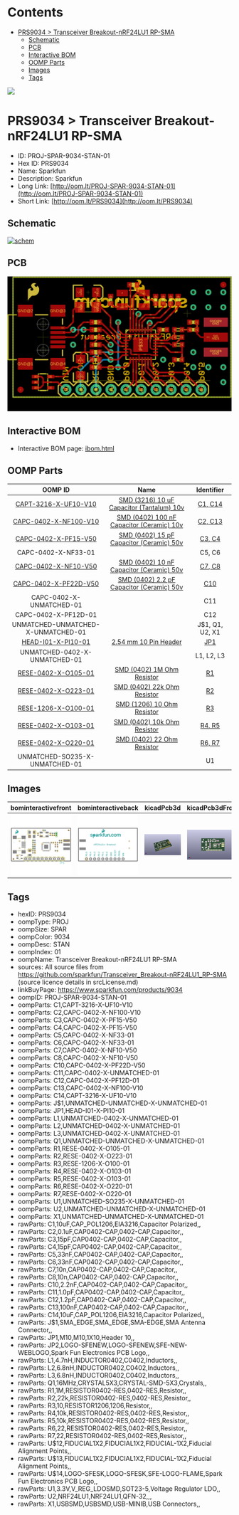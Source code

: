 



Contents
========

* [PRS9034 > Transceiver Breakout-nRF24LU1 RP-SMA](#prs9034--transceiver-breakout-nrf24lu1-rp-sma)
	* [Schematic](#schematic)
	* [PCB](#pcb)
	* [Interactive BOM](#interactive-bom)
	* [OOMP Parts](#oomp-parts)
	* [Images](#images)
	* [Tags](#tags)
  
![][im]
# PRS9034 > Transceiver Breakout-nRF24LU1 RP-SMA

- ID: PROJ-SPAR-9034-STAN-01
- Hex ID: PRS9034
- Name: Sparkfun
- Description: Sparkfun
- Long Link: [http://oom.lt/PROJ-SPAR-9034-STAN-01](http://oom.lt/PROJ-SPAR-9034-STAN-01)
- Short Link: [http://oom.lt/PRS9034](http://oom.lt/PRS9034)

## Schematic
  
[![schem](eagleSchemImage.png)](eagleSchemImage.png)
## PCB
  
[![pcb](eagleImage.png)](eagleImage.png)
## Interactive BOM

- Interactive BOM page: [ibom.html](https://htmlpreview.github.io/?https://github.com/oomlout/oomlout_OOMP_projects/blob/main/PROJ-SPAR-9034-STAN-01/kicad/bom/ibom.html)

## OOMP Parts
  

|OOMP ID|Name|Identifier|
| :---: | :---: | :---: |
|[CAPT-3216-X-UF10-V10](https://github.com/oomlout/oomlout_OOMP_parts/tree/main/CAPT-3216-X-UF10-V10/)|[SMD (3216) 10 uF Capacitor (Tantalum) 10v](https://github.com/oomlout/oomlout_OOMP_parts/tree/main/CAPT-3216-X-UF10-V10/)|[C1, C14](https://github.com/oomlout/oomlout_OOMP_parts/tree/main/CAPT-3216-X-UF10-V10/)|
|[CAPC-0402-X-NF100-V10](https://github.com/oomlout/oomlout_OOMP_parts/tree/main/CAPC-0402-X-NF100-V10/)|[SMD (0402) 100 nF Capacitor (Ceramic) 10v](https://github.com/oomlout/oomlout_OOMP_parts/tree/main/CAPC-0402-X-NF100-V10/)|[C2, C13](https://github.com/oomlout/oomlout_OOMP_parts/tree/main/CAPC-0402-X-NF100-V10/)|
|[CAPC-0402-X-PF15-V50](https://github.com/oomlout/oomlout_OOMP_parts/tree/main/CAPC-0402-X-PF15-V50/)|[SMD (0402) 15 pF Capacitor (Ceramic) 50v](https://github.com/oomlout/oomlout_OOMP_parts/tree/main/CAPC-0402-X-PF15-V50/)|[C3, C4](https://github.com/oomlout/oomlout_OOMP_parts/tree/main/CAPC-0402-X-PF15-V50/)|
|CAPC-0402-X-NF33-01||C5, C6|
|[CAPC-0402-X-NF10-V50](https://github.com/oomlout/oomlout_OOMP_parts/tree/main/CAPC-0402-X-NF10-V50/)|[SMD (0402) 10 nF Capacitor (Ceramic) 50v](https://github.com/oomlout/oomlout_OOMP_parts/tree/main/CAPC-0402-X-NF10-V50/)|[C7, C8](https://github.com/oomlout/oomlout_OOMP_parts/tree/main/CAPC-0402-X-NF10-V50/)|
|[CAPC-0402-X-PF22D-V50](https://github.com/oomlout/oomlout_OOMP_parts/tree/main/CAPC-0402-X-PF22D-V50/)|[SMD (0402) 2.2 pF Capacitor (Ceramic) 50v](https://github.com/oomlout/oomlout_OOMP_parts/tree/main/CAPC-0402-X-PF22D-V50/)|[C10](https://github.com/oomlout/oomlout_OOMP_parts/tree/main/CAPC-0402-X-PF22D-V50/)|
|CAPC-0402-X-UNMATCHED-01||C11|
|CAPC-0402-X-PF12D-01||C12|
|UNMATCHED-UNMATCHED-X-UNMATCHED-01||J$1, Q1, U2, X1|
|[HEAD-I01-X-PI10-01](https://github.com/oomlout/oomlout_OOMP_parts/tree/main/HEAD-I01-X-PI10-01/)|[2.54 mm 10 Pin Header](https://github.com/oomlout/oomlout_OOMP_parts/tree/main/HEAD-I01-X-PI10-01/)|[JP1](https://github.com/oomlout/oomlout_OOMP_parts/tree/main/HEAD-I01-X-PI10-01/)|
|UNMATCHED-0402-X-UNMATCHED-01||L1, L2, L3|
|[RESE-0402-X-O105-01](https://github.com/oomlout/oomlout_OOMP_parts/tree/main/RESE-0402-X-O105-01/)|[SMD (0402) 1M Ohm Resistor](https://github.com/oomlout/oomlout_OOMP_parts/tree/main/RESE-0402-X-O105-01/)|[R1](https://github.com/oomlout/oomlout_OOMP_parts/tree/main/RESE-0402-X-O105-01/)|
|[RESE-0402-X-O223-01](https://github.com/oomlout/oomlout_OOMP_parts/tree/main/RESE-0402-X-O223-01/)|[SMD (0402) 22k Ohm Resistor](https://github.com/oomlout/oomlout_OOMP_parts/tree/main/RESE-0402-X-O223-01/)|[R2](https://github.com/oomlout/oomlout_OOMP_parts/tree/main/RESE-0402-X-O223-01/)|
|[RESE-1206-X-O100-01](https://github.com/oomlout/oomlout_OOMP_parts/tree/main/RESE-1206-X-O100-01/)|[SMD (1206) 10 Ohm Resistor](https://github.com/oomlout/oomlout_OOMP_parts/tree/main/RESE-1206-X-O100-01/)|[R3](https://github.com/oomlout/oomlout_OOMP_parts/tree/main/RESE-1206-X-O100-01/)|
|[RESE-0402-X-O103-01](https://github.com/oomlout/oomlout_OOMP_parts/tree/main/RESE-0402-X-O103-01/)|[SMD (0402) 10k Ohm Resistor](https://github.com/oomlout/oomlout_OOMP_parts/tree/main/RESE-0402-X-O103-01/)|[R4, R5](https://github.com/oomlout/oomlout_OOMP_parts/tree/main/RESE-0402-X-O103-01/)|
|[RESE-0402-X-O220-01](https://github.com/oomlout/oomlout_OOMP_parts/tree/main/RESE-0402-X-O220-01/)|[SMD (0402) 22 Ohm Resistor](https://github.com/oomlout/oomlout_OOMP_parts/tree/main/RESE-0402-X-O220-01/)|[R6, R7](https://github.com/oomlout/oomlout_OOMP_parts/tree/main/RESE-0402-X-O220-01/)|
|UNMATCHED-SO235-X-UNMATCHED-01||U1|

## Images
  
  

|bominteractivefront|bominteractiveback|kicadPcb3d|kicadPcb3dFront|kicadPcb3dBack|kicadSchem|eagleImage|eagleSchemImage|pcbdraw|pcbdrawback|
| :---: | :---: | :---: | :---: | :---: | :---: | :---: | :---: | :---: | :---: |
|[![bominteractivefront](bomFront_140.png)](bomFront.png)|[![bominteractiveback](bomBack_140.png)](bomBack.png)|[![kicadPcb3d](kicadPcb3d_140.png)](kicadPcb3d.png)|[![kicadPcb3dFront](kicadPcb3dFront_140.png)](kicadPcb3dFront.png)|[![kicadPcb3dBack](kicadPcb3dBack_140.png)](kicadPcb3dBack.png)|[![kicadSchem](kicadSchem_140.png)](kicadSchem.png)|[![eagleImage](eagleImage_140.png)](eagleImage.png)|[![eagleSchemImage](eagleSchemImage_140.png)](eagleSchemImage.png)|[![pcbdraw](pcbdraw_140.png)](pcbdraw.png)|[![pcbdrawback](pcbdrawBack_140.png)](pcbdrawBack.png)|

## Tags

- hexID: PRS9034
- oompType: PROJ
- oompSize: SPAR
- oompColor: 9034
- oompDesc: STAN
- oompIndex: 01
- oompName: Transceiver Breakout-nRF24LU1 RP-SMA
- sources: All source files from https://github.com/sparkfun/Transceiver_Breakout-nRF24LU1_RP-SMA (source licence details in srcLicense.md)
- linkBuyPage: https://www.sparkfun.com/products/9034
- oompID: PROJ-SPAR-9034-STAN-01
- oompParts: C1,CAPT-3216-X-UF10-V10
- oompParts: C2,CAPC-0402-X-NF100-V10
- oompParts: C3,CAPC-0402-X-PF15-V50
- oompParts: C4,CAPC-0402-X-PF15-V50
- oompParts: C5,CAPC-0402-X-NF33-01
- oompParts: C6,CAPC-0402-X-NF33-01
- oompParts: C7,CAPC-0402-X-NF10-V50
- oompParts: C8,CAPC-0402-X-NF10-V50
- oompParts: C10,CAPC-0402-X-PF22D-V50
- oompParts: C11,CAPC-0402-X-UNMATCHED-01
- oompParts: C12,CAPC-0402-X-PF12D-01
- oompParts: C13,CAPC-0402-X-NF100-V10
- oompParts: C14,CAPT-3216-X-UF10-V10
- oompParts: J$1,UNMATCHED-UNMATCHED-X-UNMATCHED-01
- oompParts: JP1,HEAD-I01-X-PI10-01
- oompParts: L1,UNMATCHED-0402-X-UNMATCHED-01
- oompParts: L2,UNMATCHED-0402-X-UNMATCHED-01
- oompParts: L3,UNMATCHED-0402-X-UNMATCHED-01
- oompParts: Q1,UNMATCHED-UNMATCHED-X-UNMATCHED-01
- oompParts: R1,RESE-0402-X-O105-01
- oompParts: R2,RESE-0402-X-O223-01
- oompParts: R3,RESE-1206-X-O100-01
- oompParts: R4,RESE-0402-X-O103-01
- oompParts: R5,RESE-0402-X-O103-01
- oompParts: R6,RESE-0402-X-O220-01
- oompParts: R7,RESE-0402-X-O220-01
- oompParts: U1,UNMATCHED-SO235-X-UNMATCHED-01
- oompParts: U2,UNMATCHED-UNMATCHED-X-UNMATCHED-01
- oompParts: X1,UNMATCHED-UNMATCHED-X-UNMATCHED-01
- rawParts: C1,10uF,CAP_POL1206,EIA3216,Capacitor Polarized,,
- rawParts: C2,0.1uF,CAP0402-CAP,0402-CAP,Capacitor,,
- rawParts: C3,15pF,CAP0402-CAP,0402-CAP,Capacitor,,
- rawParts: C4,15pF,CAP0402-CAP,0402-CAP,Capacitor,,
- rawParts: C5,33nF,CAP0402-CAP,0402-CAP,Capacitor,,
- rawParts: C6,33nF,CAP0402-CAP,0402-CAP,Capacitor,,
- rawParts: C7,10n,CAP0402-CAP,0402-CAP,Capacitor,,
- rawParts: C8,10n,CAP0402-CAP,0402-CAP,Capacitor,,
- rawParts: C10,2.2nF,CAP0402-CAP,0402-CAP,Capacitor,,
- rawParts: C11,1.0pF,CAP0402-CAP,0402-CAP,Capacitor,,
- rawParts: C12,1.2pF,CAP0402-CAP,0402-CAP,Capacitor,,
- rawParts: C13,100nF,CAP0402-CAP,0402-CAP,Capacitor,,
- rawParts: C14,10uF,CAP_POL1206,EIA3216,Capacitor Polarized,,
- rawParts: J$1,SMA_EDGE,SMA_EDGE,SMA-EDGE,SMA Antenna Connector,,
- rawParts: JP1,M10,M10,1X10,Header 10,,
- rawParts: JP2,LOGO-SFENEW,LOGO-SFENEW,SFE-NEW-WEBLOGO,Spark Fun Electronics PCB Logo,,
- rawParts: L1,4.7nH,INDUCTOR0402,C0402,Inductors,,
- rawParts: L2,6.8nH,INDUCTOR0402,C0402,Inductors,,
- rawParts: L3,6.8nH,INDUCTOR0402,C0402,Inductors,,
- rawParts: Q1,16MHz,CRYSTAL5X3,CRYSTAL-SMD-5X3,Crystals,,
- rawParts: R1,1M,RESISTOR0402-RES,0402-RES,Resistor,,
- rawParts: R2,22k,RESISTOR0402-RES,0402-RES,Resistor,,
- rawParts: R3,10,RESISTOR1206,1206,Resistor,,
- rawParts: R4,10k,RESISTOR0402-RES,0402-RES,Resistor,,
- rawParts: R5,10k,RESISTOR0402-RES,0402-RES,Resistor,,
- rawParts: R6,22,RESISTOR0402-RES,0402-RES,Resistor,,
- rawParts: R7,22,RESISTOR0402-RES,0402-RES,Resistor,,
- rawParts: U$12,FIDUCIAL1X2,FIDUCIAL1X2,FIDUCIAL-1X2,Fiducial Alignment Points,,
- rawParts: U$13,FIDUCIAL1X2,FIDUCIAL1X2,FIDUCIAL-1X2,Fiducial Alignment Points,,
- rawParts: U$14,LOGO-SFESK,LOGO-SFESK,SFE-LOGO-FLAME,Spark Fun Electronics PCB Logo,,
- rawParts: U1,3.3V,V_REG_LDOSMD,SOT23-5,Voltage Regulator LDO,,
- rawParts: U2,NRF24LU1,NRF24LU1,QFN-32,,,
- rawParts: X1,USBSMD,USBSMD,USB-MINIB,USB Connectors,,



[im]: kicadPcb3d_450.png
